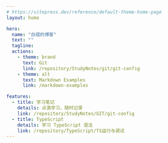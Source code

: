 ```yaml
---
# https://vitepress.dev/reference/default-theme-home-page
layout: home

hero:
  name: "白褶的博客"
  text: ""
  tagline: 
  actions:
    - theme: brand
      text: Git
      link: /repository/StudyNotes/git/git-config
    - theme: alt
      text: Markdown Examples
      link: /markdown-examples

features:
  - title: 学习笔记
    details: 点滴学习，随时记录
    link: /repository/StudyNotes/GIT/git-config
  - title: TypeScript
    details: 学习 TypeScript 语法
    link: /repository/TypeScript/TS运行与调试
---
```


